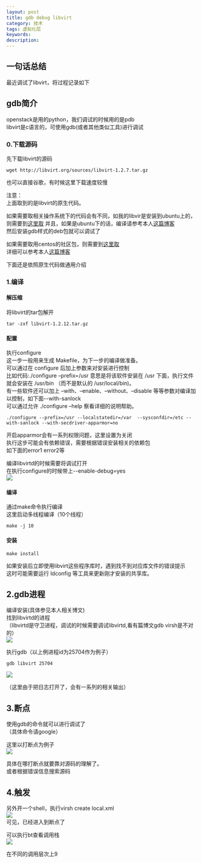 ```yaml
---
layout: post
title: gdb debug libvirt
category: 技术
tags: 虚拟化层
keywords:
description: 
---
```


## 一句话总结 ##

最近调试了libvirt，将过程记录如下 

## gdb简介 ##

openstack是用的python，我们调试的时候用的是pdb  
libvirt是c语言的，可使用gdb(或者其他类似工具)进行调试  

### 0.下载源码 ###

先下载libvirt的源码  

    wget http://libvirt.org/sources/libvirt-1.2.7.tar.gz

也可以直接谷歌，有时候这里下载速度较慢  

注意：  
上面取到的是libvirt的原生代码。  

如果需要取相关操作系统下的代码会有不同，如我的libvir是安装到ubuntu上的，则需要到[这里取](https://launchpad.net/~ubuntu-cloud-archive) 
并且，如果是ubuntu下的话，编译请参考本人[这篇博客](http://www.hanbaoying.com/2016/07/28/compile-libvirt-ubuntu.html)  
然后安装gdb样式的deb包就可以调试了  

如果需要取用centos的社区包，则需要到[这里取](http://vault.centos.org/centos/7/updates/Source/SPackages/)  
详细可以参考本人[这篇博客](http://www.hanbaoying.com/2016/07/28/compile-libvirt-red-hat-7.html)

下面还是依照原生代码做通用介绍  

### 1.编译 ###


#### 解压缩 ####

将libvirt的tar包解开  

    tar -zxf libvirt-1.2.12.tar.gz
    
#### 配置 ####

执行configure  
这一步一般用来生成 Makefile，为下一步的编译做准备。  
可以通过在 configure 后加上参数来对安装进行控制  
比如代码:./configure –prefix=/usr 意思是将该软件安装在 /usr 下面，执行文件就会安装在 /usr/bin （而不是默认的 /usr/local/bin)。  
有一些软件还可以加上 –with、–enable、–without、–disable 等等参数对编译加以控制，如下面--with-sanlock  
可以通过允许 ./configure –help 察看详细的说明帮助。

    ./configure --prefix=/usr --localstatedir=/var  --sysconfdir=/etc --with-sanlock --with-secdriver-apparmor=no

开启apparmor会有一系列权限问题，这里设置为关闭  
执行这步可能会有依赖错误，需要根据错误安装相关的依赖包  
如下面的error1 error2等  

编译libvirtd的时候需要将调试打开  
在执行configure的时候带上--enable-debug=yes  
![](http://i.imgur.com/P2vbcxL.png)

#### 编译 ####

通过make命令执行编译  
这里启动多线程编译（10个线程）

    make -j 10

#### 安装 ####


    make install

如果安装后立即使用libvirt这些程序库时，遇到找不到对应库文件的错误提示  
这时可能需要运行 ldconfig 等工具来更新刚才安装的共享库。


## 2.gdb进程 ##

编译安装(具体参见本人相关博文)  
找到libvirtd的进程  
（libvirtd是守卫进程，调试的时候需要调试libvirtd,看有篇博文gdb virsh是不对的）  
![](http://i.imgur.com/PWo6Ain.png)

执行gdb（以上例进程id为25704作为例子）

    gdb libvirt 25704

![](http://i.imgur.com/ehErYQQ.png)

（这里由于把日志打开了，会有一系列的相关输出）

## 3.断点 ##

使用gdb的命令就可以进行调试了  
（具体命令请google）

这里以打断点为例子  
![](http://i.imgur.com/tow5zSf.png)

具体在哪打断点就要靠对源码的理解了。  
或者根据错误信息搜索源码  

## 4.触发 ##

另外开一个shell，执行virsh create local.xml  
![](http://i.imgur.com/dJbBaXQ.png)  
可见，已经进入到断点了  

可以执行bt查看调用栈  
![](http://i.imgur.com/jsq0Kax.png)

在不同的调用层次上9